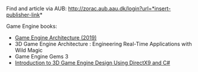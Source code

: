 Find and article via AUB: http://zorac.aub.aau.dk/login?url=*insert-publisher-link*

Game Engine books:

- [Game Engine Architecture (2019)](https://library-books24x7-com.zorac.aub.aau.dk/toc.aspx?bookid=35725)
- 3D Game Engine Architecture : Engineering Real-Time Applications with Wild Magic
- Game Engine Gems 3
- [Introduction to 3D Game Engine Design Using DirectX9 and C#](https://library-books24x7-com.zorac.aub.aau.dk/toc.aspx?site=G45VZ&bookid=8232)
